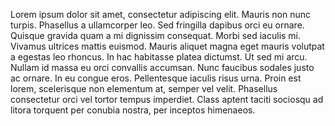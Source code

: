 <!--
.. title: Welcome To The Fake Site
.. slug: index
.. date: 1970-01-01 00:00:00 UTC
.. tags:
.. link:
.. description: Fake Site version 1, welcome page!
-->

Lorem ipsum dolor sit amet, consectetur adipiscing elit. Mauris non nunc turpis.
Phasellus a ullamcorper leo. Sed fringilla dapibus orci eu ornare. Quisque
gravida quam a mi dignissim consequat. Morbi sed iaculis mi. Vivamus ultrices
mattis euismod. Mauris aliquet magna eget mauris volutpat a egestas leo rhoncus.
In hac habitasse platea dictumst. Ut sed mi arcu. Nullam id massa eu orci
convallis accumsan. Nunc faucibus sodales justo ac ornare. In eu congue eros.
Pellentesque iaculis risus urna. Proin est lorem, scelerisque non elementum at,
semper vel velit. Phasellus consectetur orci vel tortor tempus imperdiet. Class
aptent taciti sociosqu ad litora torquent per conubia nostra, per inceptos
himenaeos.
